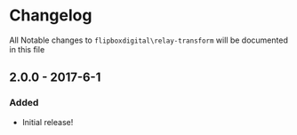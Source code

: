 # Changelog
All Notable changes to `flipboxdigital\relay-transform` will be documented in this file

## 2.0.0 - 2017-6-1

### Added
- Initial release!
